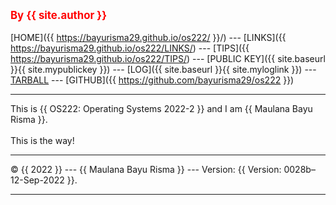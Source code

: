 ---
---
<span style="color:red; font-weight:bold; font-size:larger;">By {{ site.author }}</span>
<br><br>
[HOME]({{ https://bayurisma29.github.io/os222/ }}/) ---
[LINKS]({{ https://bayurisma29.github.io/os222/LINKS/) ---
[TIPS]({{ https://bayurisma29.github.io/os222/TIPS/) ---
[PUBLIC KEY]({{ site.baseurl }}{{ site.mypublickey }}) ---
[LOG]({{ site.baseurl }}{{ site.myloglink }}) ---
[TARBALL]() ---
[GITHUB]({{ https://github.com/bayurisma29/os222 }})
<br>
<hr>
This is {{ OS222: Operating Systems 2022-2 }} and I am {{ Maulana Bayu Risma }}.
<br><br>
This is the way!
<br>
<hr>
&copy; {{ 2022 }} --- {{ Maulana Bayu Risma }} --- Version: {{ Version: 0028b–12-Sep-2022 }}.
<hr>
<br>
